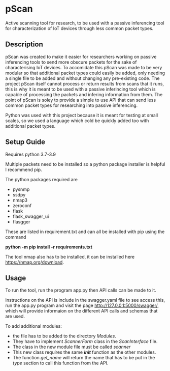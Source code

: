 # pScan
Active scanning tool for research, to be used with a passive inferencing tool for characterization of IoT devices through less common packet types.
## Description
pScan was created to make it easier for researchers working on passive inferencing tools to send more obscure packets for the sake of characterising IoT devices. To accomidate this pScan was made to be very modular so that additional packet types could easily be added, only needing a single file to be added and without changing any pre-existing code. 
The project pScan itself cannot process or return results from scans that it runs, this is why it is meant to be used with a passive inferincing tool which is capable of processing the packets and infering information from them. The point of pScan is soley to provide a simple to use API that can send less common packet types for researching into passive inferencing.

Python was used with this project because it is meant for testing at small scales, so we used a language which cold be quickly added too with additional packet types.

## Setup Guide
Requires python 3.7-3.9

Multiple packets need to be installed so a python package installer is helpful I recommend pip.

The python packages required are

- pysnmp
- ssdpy
- nmap3
- zeroconf
- flask
- flask_swagger_ui
- flasgger


These are listed in requirement.txt and can all be installed with pip using the command

**python -m pip install -r requirements.txt**


The tool nmap also has to be installed, it can be installed here https://nmap.org/download.

## Usage
To run the tool, run the program app.py then API calls can be made to it.

Instructions on the API is include in the swagger.yaml file to see access this, run the app.py program and visit the page http://127.0.0.1:5000/swagger/, which will provide informaion on the different API calls and schemas that are used.

To add additional modules:
* the file has to be added to the directory *Modules*. 
* They have to implement *ScannerForm* class in the *ScanInterface* file.
* The class in the new module file must be called *scanner*
* This new class requires the same *__init__* function as the other modules.
* The function *get_name* will return the name that has to  be put in the *type* section to call this function from the API.
